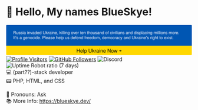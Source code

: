 # 👋 Hello, My names BlueSkye!  
[![Stand With Ukraine](https://raw.githubusercontent.com/vshymanskyy/StandWithUkraine/main/banner2-direct.svg)](https://vshymanskyy.github.io/StandWithUkraine)
 [![Profile Visitors](https://visitor-badge-reloaded.herokuapp.com/badge?page_id=dotargz.visitor.badge.reloaded&color=0080ff&style=for-the-badge&logo=github)](https://github.com/dotargz)
 [![GitHub Followers](https://img.shields.io/github/followers/dotargz?color=0080ff&logo=github&style=for-the-badge)](https://github.com/dotargz?tab=followers/)
![Discord](https://img.shields.io/discord/883571805007261747?color=0080ff&label=Discord%20Server&logo=discord&logo-color=fff&style=for-the-badge)
![Uptime Robot ratio (7 days)](https://img.shields.io/uptimerobot/ratio/7/m790545143-2439a04d4844e0e23f09ab45?color=0080ff&style=for-the-badge)  
         💻  (part??)-stack developer  
         📟  PHP, HTML, and CSS  

💖  Pronouns: Ask  
📚  More Info: https://blueskye.dev/  
